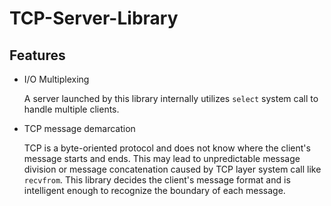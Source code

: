 # TCP-Server-Library

## Features

* I/O Multiplexing

  A server launched by this library internally utilizes `select` system call to handle multiple clients.

* TCP message demarcation

  TCP is a byte-oriented protocol and does not know where the client's message starts and ends. This may lead to unpredictable message division or message concatenation caused by TCP layer system call like `recvfrom`. This library decides the client's message format and is intelligent enough to recognize the boundary of each message.
